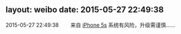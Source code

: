layout: weibo
date: 2015-05-27 22:49:38
---
2015-05-27 22:49:38  &nbsp;&nbsp;&nbsp;&nbsp;&nbsp;&nbsp; 来自 <a href="sinaweibo://customweibosource" rel="nofollow">iPhone 5s</a>
系统有风险，升级需谨慎…… ​​​
